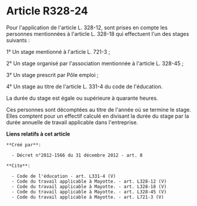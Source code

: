 # Article R328-24

Pour l'application de l'article L. 328-12, sont prises en compte les personnes mentionnées à l'article L. 328-18 qui
effectuent l'un des stages suivants : 

1° Un stage mentionné à l'article L. 721-3 ; 

2° Un stage organisé par l'association mentionnée à l'article L. 328-45 ; 

3° Un stage prescrit par Pôle emploi ; 

4° Un stage au titre de l'article L. 331-4 du code de l'éducation. 

La durée du stage est égale ou supérieure à quarante heures. 

Ces personnes sont décomptées au titre de l'année où se termine le stage. Elles comptent pour un effectif calculé en divisant
la durée du stage par la durée annuelle de travail applicable dans l'entreprise.

**Liens relatifs à cet article**

	**Créé par**:

	  - Décret n°2012-1566 du 31 décembre 2012 - art. 8

	**Cite**:

	  - Code de l'éducation - art. L331-4 (V)
	  - Code du travail applicable à Mayotte. - art. L328-12 (V)
	  - Code du travail applicable à Mayotte. - art. L328-18 (V)
	  - Code du travail applicable à Mayotte. - art. L328-45 (V)
	  - Code du travail applicable à Mayotte. - art. L721-3 (V)
